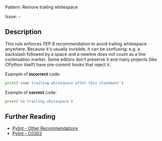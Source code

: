 Pattern: Remove trailing whitespace

Issue: -

## Description

This rule enforces _PEP 8_ recommendation to avoid trailing whitespace anywhere. Because it's usually invisible, it can be confusing: e.g. a backslash followed by a space and a newline does not count as a line continuation marker. Some editors don't preserve it and many projects (like _CPython_ itself) have pre-commit hooks that reject it.


Example of **incorrect** code:
```python
print('some trailing whitespace after this statement')   
```

Example of **correct** code:
```python
print('no trailing whitespace')
```

## Further Reading

* [Pylint - Other Recommendations](https://www.python.org/dev/peps/pep-0008/#other-recommendations)
* [Pylint - C0303](http://pylint-messages.wikidot.com/messages:c0303)
